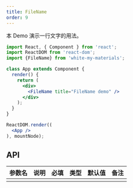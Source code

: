 ```yaml
---
title: FileName
order: 9
---
```


本 Demo 演示一行文字的用法。

```jsx
import React, { Component } from 'react';
import ReactDOM from 'react-dom';
import {FileName} from 'white-my-materials';

class App extends Component {
  render() {
    return (
      <div>
        <FileName title="FileName demo" />
      </div>
    );
  }
}

ReactDOM.render((
  <App />
), mountNode);
```


## API

| 参数名 | 说明 | 必填 | 类型 | 默认值 | 备注 |
| ------ | ---- | ---- | ---- | ------ | ---- |
|        |      |      |      |        |      |